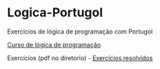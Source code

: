 # Logica-Portugol
Exercícios de lógica de programação com Portugol

[Curso de lógica de programação](https://www.youtube.com/playlist?list=PLHz_AreHm4dmSj0MHol_aoNYCSGFqvfXV)

Exercícios (pdf no diretorio) - [Exercícios resolvidos](https://www.youtube.com/playlist?list=PLSh7PWXYqnPFa8f8F94kMcuc2E_dBEuDW)
